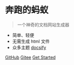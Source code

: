 # 奔跑的蚂蚁

> 一个神奇的文档网站生成器
- 简单、轻便
- 无需生成 html 文件
- 众多主题  [docsify](https://docsify.js.org/#/zh-cn)

[GitHub](https://github.com/rency)
[Gitee](https://gitee.com/rency)
[Get Started](README)


<!-- 背景色 
![color](#f0f0f0)
-->
